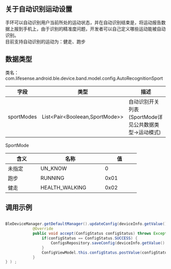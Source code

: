 <a name="D2WIh"></a>
## 关于自动识别运动设置
手环可以自动识别用户当前所处的运动状态，并在自动识别结束是，将运动报告数据上报到手机上，由于识别的精准度问题，开发者可以自己定义哪些运动能被自动识别。<br />目前支持自动识别的运动为：健走、跑步
<a name="B4ERf"></a>
## 数据类型
类名：com.lifesense.android.ble.device.band.model.config.AutoRecognitionSport

| 字段 | 类型 | 描述 |
| --- | --- | --- |
| sportModes | List<Pair<Booleean,SportMode>> | 自动识别开关列表(SportMode详见公共数据类型->运动模式) |

SportMode

| 含义 | 名称 | 值 |
| --- | --- | --- |
| 未指定          | UN_KNOW         | 0 |
| 跑步           | RUNNING            | 0x01             |
| 健走           | HEALTH_WALKING           | 0x02             |

<a name="xaKnH"></a>
## 调用示例
```java

BleDeviceManager.getDefaultManager().updateConfig(deviceInfo.getValue().getMac(), autoRecogintionSport, new Consumer<ConfigStatus>() {
            @Override
            public void accept(ConfigStatus configStatus) throws Exception {
                if(configStatus == ConfigStatus.SUCCESS) {
                    ConfigsRepository.saveConfig(deviceInfo.getValue().getMac(),config);
                }
                ConfigViewModel.this.configStatus.postValue(configStatus);
            }
} ) ;
```


